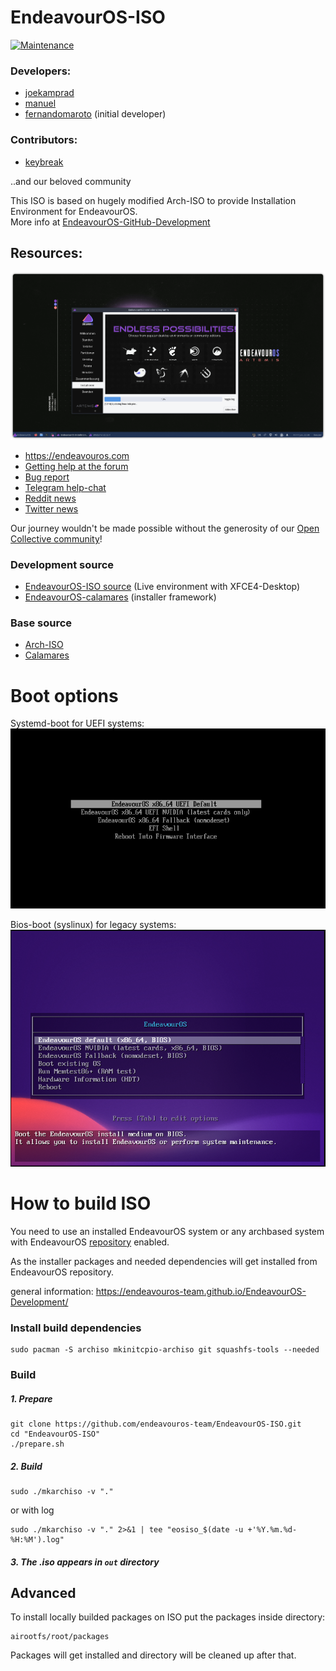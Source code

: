 # EndeavourOS-ISO

[![Maintenance](https://img.shields.io/maintenance/yes/2022.svg)]()

### Developers:
- [joekamprad](https://github.com/killajoe)
- [manuel](https://github.com/manuel-192)
- [fernandomaroto](https://github.com/Portergos) (initial developer)

### Contributors:
- [keybreak](https://github.com/keybreak)

..and our beloved community

This ISO is based on hugely modified Arch-ISO to provide Installation Environment for EndeavourOS.  
More info at [EndeavourOS-GitHub-Development](https://endeavouros-team.github.io/EndeavourOS-Development/)


## Resources:

<img src="https://raw.githubusercontent.com/endeavouros-team/screenshots/master/Artemis/Artemis-LiveSession.png" alt="Installer LiveSession" width="600"/>

- https://endeavouros.com
- [Getting help at the forum](https://forum.endeavouros.com)
- [Bug report](https://forum.endeavouros.com/c/Arch-based-related-questions/bug-reports)
- [Telegram help-chat](https://t.me/Endeavouros)
- [Reddit news](https://www.reddit.com/r/EndeavourOS)
- [Twitter news](https://twitter.com/OsEndeavour)

Our journey wouldn't be made possible without the generosity of our [Open Collective community](https://opencollective.com/endeavouros)!


### Development source

- [EndeavourOS-ISO source](https://github.com/endeavouros-team/EndeavourOS-ISO) (Live environment with XFCE4-Desktop)
- [EndeavourOS-calamares](https://github.com/endeavouros-team/EndeavourOS-calamares) (installer framework)


### Base source

- [Arch-ISO](https://gitlab.archlinux.org/archlinux/archiso)
- [Calamares](https://github.com/calamares/calamares)



# Boot options

Systemd-boot for UEFI systems:  
<img src="https://raw.githubusercontent.com/endeavouros-team/screenshots/master/Apollo/apollo-systemdboot.png" alt="drawing" width="600"/>

Bios-boot (syslinux) for legacy systems:  
<img src="https://raw.githubusercontent.com/endeavouros-team/screenshots/master/Apollo/apollo-syslinux.png" alt="drawing" width="600"/>



# How to build ISO

You need to use an installed EndeavourOS system or any archbased system with EndeavourOS [repository](https://github.com/endeavouros-team/mirrors) enabled.

As the installer packages and needed dependencies will get installed from EndeavourOS repository.

general information: https://endeavouros-team.github.io/EndeavourOS-Development/

### Install build dependencies

```
sudo pacman -S archiso mkinitcpio-archiso git squashfs-tools --needed
```

### Build

##### 1. Prepare

```
git clone https://github.com/endeavouros-team/EndeavourOS-ISO.git
cd "EndeavourOS-ISO"
./prepare.sh
```

##### 2. Build

~~~
sudo ./mkarchiso -v "."
~~~

or with log

~~~
sudo ./mkarchiso -v "." 2>&1 | tee "eosiso_$(date -u +'%Y.%m.%d-%H:%M').log"
~~~

##### 3. The .iso appears in `out` directory


## Advanced

To install locally builded packages on ISO put the packages inside directory:

~~~
airootfs/root/packages
~~~

Packages will get installed and directory will be cleaned up after that.
